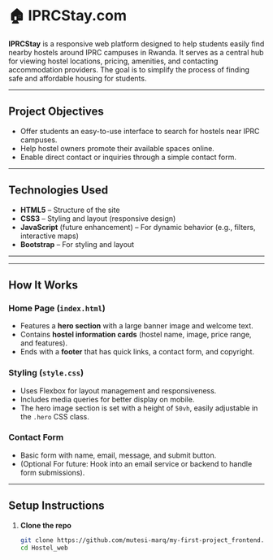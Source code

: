# 🏠 IPRCStay.com

**IPRCStay** is a responsive web platform designed to help students easily find nearby hostels around IPRC campuses in Rwanda. It serves as a central hub for viewing hostel locations, pricing, amenities, and contacting accommodation providers. The goal is to simplify the process of finding safe and affordable housing for students.

---

## Project Objectives

- Offer students an easy-to-use interface to search for hostels near IPRC campuses.
- Help hostel owners promote their available spaces online.
- Enable direct contact or inquiries through a simple contact form.

---

## Technologies Used

- **HTML5** – Structure of the site
- **CSS3** – Styling and layout (responsive design)
- **JavaScript** (future enhancement) – For dynamic behavior (e.g., filters, interactive maps)
- **Bootstrap** – For styling and layout 

---


---

## How It Works

### Home Page (`index.html`)
- Features a **hero section** with a large banner image and welcome text.
- Contains **hostel information cards** (hostel name, image, price range, and features).
- Ends with a **footer** that has quick links, a contact form, and copyright.

### Styling (`style.css`)
- Uses Flexbox for layout management and responsiveness.
- Includes media queries for better display on mobile.
- The hero image section is set with a height of `50vh`, easily adjustable in the `.hero` CSS class.

### Contact Form
- Basic form with name, email, message, and submit button.
- (Optional For future: Hook into an email service or backend to handle form submissions).

---

## Setup Instructions

1. **Clone the repo**
   ```bash
   git clone https://github.com/mutesi-marq/my-first-project_frontend.git
   cd Hostel_web

